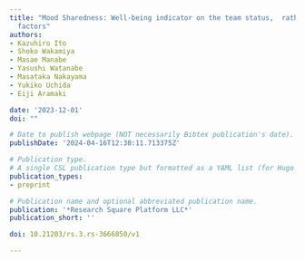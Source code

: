 ```yaml
---
title: "Mood Sharedness: Well-being indicator on the team status,  rather than individual
  factors"
authors:
- Kazuhiro Ito
- Shoko Wakamiya
- Masae Manabe
- Yasushi Watanabe
- Masataka Nakayama
- Yukiko Uchida
- Eiji Aramaki

date: '2023-12-01'
doi: ""

# Date to publish webpage (NOT necessarily Bibtex publication's date).
publishDate: '2024-04-16T12:38:11.713375Z'

# Publication type.
# A single CSL publication type but formatted as a YAML list (for Hugo requirements).
publication_types:
- preprint

# Publication name and optional abbreviated publication name.
publication: '*Research Square Platform LLC*'
publication_short: ''

doi: 10.21203/rs.3.rs-3666850/v1

---
```

